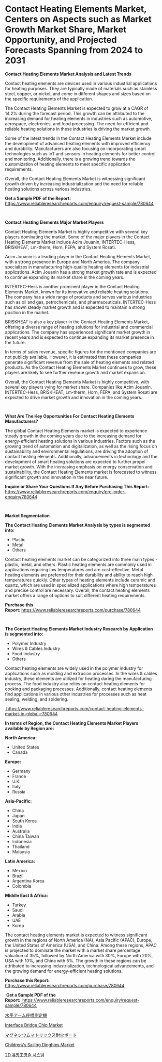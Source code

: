 <p><h1>Contact Heating Elements Market, Centers on Aspects such as Market Growth Market Share, Market Opportunity, and Projected Forecasts Spanning from 2024 to 2031</h1></p><p><strong>Contact Heating Elements Market Analysis and Latest Trends</strong></p>
<p><p>Contact heating elements are devices used in various industrial applications for heating purposes. They are typically made of materials such as stainless steel, copper, or nickel, and come in different shapes and sizes based on the specific requirements of the application.</p><p>The Contact Heating Elements Market is expected to grow at a CAGR of 14.2% during the forecast period. This growth can be attributed to the increasing demand for heating elements in industries such as automotive, aerospace, electronics, and food processing. The need for efficient and reliable heating solutions in these industries is driving the market growth.</p><p>Some of the latest trends in the Contact Heating Elements Market include the development of advanced heating elements with improved efficiency and durability. Manufacturers are also focusing on incorporating smart technologies such as IoT and sensors in heating elements for better control and monitoring. Additionally, there is a growing trend towards the customization of heating elements to meet specific application requirements.</p><p>Overall, the Contact Heating Elements Market is witnessing significant growth driven by increasing industrialization and the need for reliable heating solutions across various industries.</p></p>
<p><strong>Get a Sample PDF of the Report:&nbsp;</strong> <a href="https://www.reliableresearchreports.com/enquiry/request-sample/780644">https://www.reliableresearchreports.com/enquiry/request-sample/780644</a></p>
<p>&nbsp;</p>
<p><strong>Contact Heating Elements Major Market Players</strong></p>
<p><p>Contact Heating Elements Market is highly competitive with several key players dominating the market. Some of the major players in the Contact Heating Elements Market include Acim Jouanin, INTERTEC-Hess, BRISKHEAT, Lm-therm, Horn, FEPA, and System Rosati.</p><p>Acim Jouanin is a leading player in the Contact Heating Elements Market, with a strong presence in Europe and North America. The company specializes in manufacturing high-quality heating elements for industrial applications. Acim Jouanin has a strong market growth rate and is expected to continue expanding its market share in the coming years.</p><p>INTERTEC-Hess is another prominent player in the Contact Heating Elements Market, known for its innovative and reliable heating solutions. The company has a wide range of products and serves various industries such as oil and gas, petrochemicals, and pharmaceuticals. INTERTEC-Hess has shown steady market growth and is expected to maintain a strong position in the market.</p><p>BRISKHEAT is also a key player in the Contact Heating Elements Market, offering a diverse range of heating solutions for industrial and commercial applications. The company has experienced significant market growth in recent years and is expected to continue expanding its market presence in the future.</p><p>In terms of sales revenue, specific figures for the mentioned companies are not publicly available. However, it is estimated that these companies generate significant revenue from the sale of heating elements and related products. As the Contact Heating Elements Market continues to grow, these players are likely to see further revenue growth and market expansion.</p><p>Overall, the Contact Heating Elements Market is highly competitive, with several key players vying for market share. Companies like Acim Jouanin, INTERTEC-Hess, BRISKHEAT, Lm-therm, Horn, FEPA, and System Rosati are expected to drive market growth and innovation in the coming years.</p></p>
<p>&nbsp;</p>
<p><strong>What Are The Key Opportunities For Contact Heating Elements Manufacturers?</strong></p>
<p><p>The global Contact Heating Elements market is expected to experience steady growth in the coming years due to the increasing demand for energy-efficient heating solutions in various industries. Factors such as the growing trend of automation and digitalization, as well as the rising focus on sustainability and environmental regulations, are driving the adoption of contact heating elements. Additionally, advancements in technology and the development of smart heating solutions are expected to further propel market growth. With the increasing emphasis on energy conservation and sustainability, the Contact Heating Elements market is forecasted to witness significant growth and innovation in the near future.</p></p>
<p><strong>Inquire or Share Your Questions If Any Before Purchasing This Report:</strong> <a href="https://www.reliableresearchreports.com/enquiry/pre-order-enquiry/780644">https://www.reliableresearchreports.com/enquiry/pre-order-enquiry/780644</a></p>
<p>&nbsp;</p>
<p><strong>Market Segmentation</strong></p>
<p><strong>The Contact Heating Elements Market Analysis by types is segmented into:</strong></p>
<p><ul><li>Plastic</li><li>Metal</li><li>Others</li></ul></p>
<p><p>Contact heating elements market can be categorized into three main types - plastic, metal, and others. Plastic heating elements are commonly used in applications requiring low temperatures and are cost-effective. Metal heating elements are preferred for their durability and ability to reach high temperatures quickly. Other types of heating elements include ceramic and quartz, which are used in specialized applications where high temperatures and precise control are necessary. Overall, the contact heating elements market offers a range of options to suit different heating requirements.</p></p>
<p><strong>Purchase this Report:&nbsp;</strong><a href="https://www.reliableresearchreports.com/purchase/780644">https://www.reliableresearchreports.com/purchase/780644</a></p>
<p>&nbsp;</p>
<p><strong>The Contact Heating Elements Market Industry Research by Application is segmented into:</strong></p>
<p><ul><li>Polymer Industry</li><li>Wires & Cables Industry</li><li>Food Industry</li><li>Others</li></ul></p>
<p><p>Contact heating elements are widely used in the polymer industry for applications such as molding and extrusion processes. In the wires & cables industry, these elements are utilized for heating during the manufacturing process. The food industry also relies on contact heating elements for cooking and packaging processes. Additionally, contact heating elements find applications in various other industries for processes such as heat sealing, welding, and soldering.</p></p>
<p><a href="https://www.reliableresearchreports.com/contact-heating-elements-market-in-global-r780644">&nbsp;https://www.reliableresearchreports.com/contact-heating-elements-market-in-global-r780644</a></p>
<p><strong>In terms of Region, the Contact Heating Elements Market Players available by Region are:</strong></p>
<p>
    <p> <strong> North America: </strong>
        <ul>
            <li>United States</li>
            <li>Canada</li>
        </ul>
        </p> 
    <p> <strong> Europe: </strong>
        <ul>
            <li>Germany</li>
            <li>France</li>
            <li>U.K.</li>
            <li>Italy</li>
            <li>Russia</li>
        </ul>
        </p> 
    <p> <strong> Asia-Pacific: </strong>
        <ul>
            <li>China</li>
            <li>Japan</li>
            <li>South Korea</li>
            <li>India</li>
            <li>Australia</li>
            <li>China Taiwan</li>
            <li>Indonesia</li>
            <li>Thailand</li>
            <li>Malaysia</li>
        </ul>
        </p> 
    <p> <strong> Latin America: </strong>
        <ul>
            <li>Mexico</li>
            <li>Brazil</li>
            <li>Argentina Korea</li>
            <li>Colombia</li>
        </ul>
        </p> 
    <p> <strong> Middle East & Africa: </strong>
        <ul>
            <li>Turkey</li>
            <li>Saudi</li>
            <li>Arabia</li>
            <li>UAE</li>
            <li>Korea</li>
        </ul>
    </p>
    </p>
<p><p>The contact heating elements market is expected to witness significant growth in the regions of North America (NA), Asia Pacific (APAC), Europe, the United States of America (USA), and China. Among these regions, APAC is projected to dominate the market with a market share percentage valuation of 35%, followed by North America with 30%, Europe with 20%, USA with 10%, and China with 5%. The growth in these regions can be attributed to increasing industrialization, technological advancements, and the growing demand for energy-efficient heating solutions.</p></p>
<p><strong>Purchase this Report: </strong><a href="https://www.reliableresearchreports.com/purchase/780644">https://www.reliableresearchreports.com/purchase/780644</a></p>
<p>&nbsp;<strong>Get a Sample PDF of the Report:&nbsp;&nbsp;</strong><a href="https://www.reliableresearchreports.com/enquiry/request-sample/780644">https://www.reliableresearchreports.com/enquiry/request-sample/780644</a></p>
<p><strong></strong></p>
<p><p><a href="https://medium.com/@amal.rattrout/%E6%B0%B4%E5%B9%B3%E8%85%95%E5%BA%A7%E6%A8%99%E6%B8%AC%E5%AE%9A%E6%A9%9F%E5%B8%82%E5%A0%B4%E3%81%AE%E8%A6%8B%E9%80%9A%E3%81%97-%E5%B8%82%E5%A0%B4%E5%8B%95%E5%90%91-%E6%88%90%E9%95%B7-2024%E5%B9%B4%E3%81%8B%E3%82%892031%E5%B9%B4%E3%81%BE%E3%81%A7%E3%81%AE%E4%BA%88%E6%B8%AC-048db66ed52d">水平アーム座標測定機</a></p><p><a href="https://issuu.com/reportprime-2/docs/interface-bridge-chip-market-size-2030.pptx">Interface Bridge Chip Market</a></p><p><a href="https://github.com/reliezer65/Market-Research-Report-List-1/blob/main/8524227110434.md">マグネシウムマトリックス耐火ボード</a></p><p><a href="https://github.com/mancsybtousav/Market-Research-Report-List-2/blob/main/childrens-sailing-dinghies-market.md">Children\'s Sailing Dinghies Market</a></p><p><a href="https://medium.com/@pepo3k/2d-%EB%A7%88%EB%AA%A8%EA%B7%B8%EB%9E%98%ED%94%BC-%EC%8B%9C%EC%8A%A4%ED%85%9C-%EC%8B%9C%EC%9E%A5-%EA%B7%9C%EB%AA%A8%EB%8A%94-%EC%A0%84-%EC%84%B8%EA%B3%84-%EC%82%B0%EC%97%85%EC%97%90%EC%84%9C-%EC%B5%9C%EA%B3%A0%EC%9D%98-%EB%A7%88%EC%BC%80%ED%8C%85-%EC%B1%84%EB%84%90%EC%9D%84-%EB%B3%B4%EC%97%AC%EC%A4%8D%EB%8B%88%EB%8B%A4-00be51a3dbd8">2D 유방조영술 시스템</a></p></p>